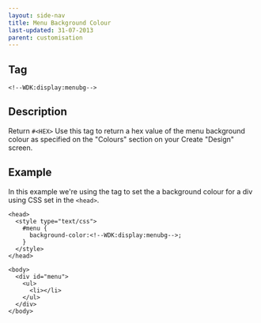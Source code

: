 ```yaml
---
layout: side-nav
title: Menu Background Colour
last-updated: 31-07-2013
parent: customisation
---
```


## Tag

`<!--WDK:display:menubg-->`

## Description

Return `#<HEX>`
Use this tag to return a hex value of the menu background colour as specified on the "Colours" section on your Create "Design" screen.

## Example

In this example we're using the tag to set the a background colour for a div using CSS set in the `<head>`.

~~~
<head>
  <style type="text/css">
    #menu {
      background-color:<!--WDK:display:menubg-->;
    }
  </style>
</head>

<body>
  <div id="menu">
    <ul>
      <li></li>
    </ul>
  </div>
</body>
~~~